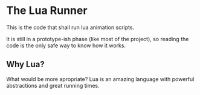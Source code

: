 # The Lua Runner

This is the code that shall run lua animation scripts.

It is still in a prototype-ish phase (like most of the project), so reading
the code is the only safe way to know how it works.

## Why Lua?

What would be more apropriate? Lua is an amazing language with powerful
abstractions and great running times.